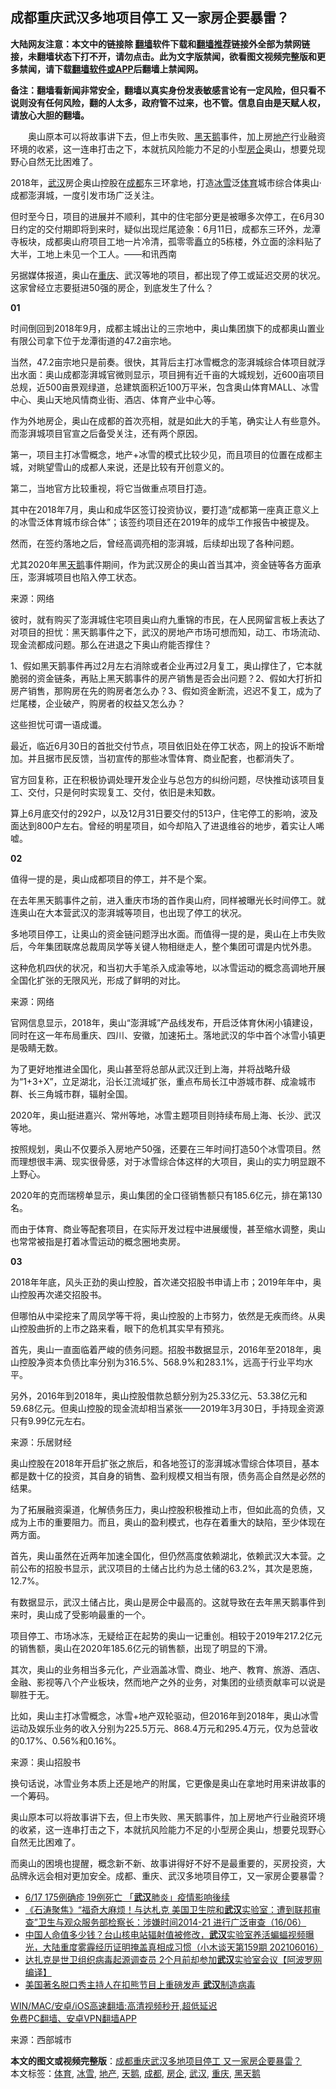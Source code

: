  <h2>成都重庆武汉多地项目停工 又一家房企要暴雷？</h2> <p class="notice"><b>大陆网友注意：本文中的链接除 <a href="https://github.com/bannedbook/fanqiang" >翻墙</a>软件下载和<a href="https://github.com/killgcd/justmysocks/blob/master/README.md">翻墙推荐</a>链接外全部为禁网链接，未翻墙状态下打不开，请勿点击。此为文字版禁闻，欲看图文视频完整版和更多禁闻，请下载<a href="https://github.com/bannedbook/fanqiang">翻墙软件或APP</a>后翻墙上禁闻网。</p><p>备注：翻墙看新闻非常安全，翻墙以真实身份发表敏感言论有一定风险，但只看不说则没有任何风险，翻的人太多，政府管不过来，也不管。信息自由是天赋人权，请放心大胆的翻墙。</b></p>  <div class="entry"> <p id="summary">　　奥山原本可以将故事讲下去，但上市失败、<a href="https://www.bannedbook.org/bnews/tag/%e9%bb%91%e5%a4%a9%e9%b9%85/" class="st_tag internal_tag" rel="tag" title="标签 黑天鹅 下的日志">黑天鹅</a>事件，加上房<a href="https://www.bannedbook.org/bnews/tag/%e5%9c%b0%e4%ba%a7/" class="st_tag internal_tag" rel="tag" title="标签 地产 下的日志">地产</a>行业融资环境的收紧，这一连串打击之下，本就抗风险能力不足的小型<a href="https://www.bannedbook.org/bnews/tag/%E6%88%BF%E4%BC%81/" class="st_tag internal_tag" rel="tag" title="标签 房企 下的日志">房企</a>奥山，想要兑现野心自然无比困难了。</p> <p>2018年，<a href="https://www.bannedbook.org/bnews/tag/%e6%ad%a6%e6%b1%89/" class="st_tag internal_tag" rel="tag" title="标签 武汉 下的日志">武汉</a>房企奥山控股在<a href="https://www.bannedbook.org/bnews/tag/%e6%88%90%e9%83%bd/" class="st_tag internal_tag" rel="tag" title="标签 成都 下的日志">成都</a>东三环拿地，打造<a href="https://www.bannedbook.org/bnews/tag/%E5%86%B0%E9%9B%AA/" class="st_tag internal_tag" rel="tag" title="标签 冰雪 下的日志">冰雪</a>泛<a href="https://www.bannedbook.org/bnews/tag/%e4%bd%93%e8%82%b2/" class="st_tag internal_tag" rel="tag" title="标签 体育 下的日志">体育</a>城市综合体奥山·成都澎湃城，一度引发市场广泛关注。</p> <p>但时至今日，项目的进展并不顺利，其中的住宅部分更是被曝多次停工，在6月30日约定的交付期即将到来时，疑似出现烂尾迹象：6月11日，成都东三环外，龙潭寺板块，成都奥山府项目工地一片冷清，孤零零矗立的5栋楼，外立面的涂料贴了大半，工地上未见一个工人。——和讯西南</p> <p>另据媒体报道，奥山在<a href="https://www.bannedbook.org/bnews/tag/%e9%87%8d%e5%ba%86/" class="st_tag internal_tag" rel="tag" title="标签 重庆 下的日志">重庆</a>、武汉等地的项目，都出现了停工或延迟交房的状况。这家曾经立志要挺进50强的房企，到底发生了什么？</p> <p><strong>01</strong></p> <p>时间倒回到2018年9月，成都主城出让的三宗地中，奥山集团旗下的成都奥山置业有限公司拿下位于龙潭街道的47.2亩宗地。</p> <p>当然，47.2亩宗地只是前奏。很快，其背后主打冰雪概念的澎湃城综合体项目就浮出水面：奥山成都澎湃城官微则显示，项目拥有近千亩的大城规划，近600亩项目总规，近500亩景观绿道，总建筑面积近100万平米，包含奥山体育MALL、冰雪中心、奥山天地风情商业街、酒店、体育产业中心等。</p> <p>作为外地房企，奥山在成都的首次亮相，就是如此大的手笔，确实让人有些意外。而澎湃城项目官宣之后备受关注，还有两个原因。</p> <p>第一，项目主打冰雪概念，地产+冰雪的模式比较少见，而且项目的位置在成都主城，对眺望雪山的成都人来说，还是比较有开创意义的。</p> <p>第二，当地官方比较重视，将它当做重点项目打造。</p> <p>其中在2018年7月，奥山和成华区签订投资协议，要打造“成都第一座真正意义上的冰雪泛体育城市综合体”；该签约项目还在2019年的成华工作报告中被提及。</p> <p>然而，在签约落地之后，曾经高调亮相的澎湃城，后续却出现了各种问题。</p>  <p>尤其2020年黑<a href="https://www.bannedbook.org/bnews/tag/%E5%A4%A9%E9%B9%85/" class="st_tag internal_tag" rel="tag" title="标签 天鹅 下的日志">天鹅</a>事件期间，作为武汉房企的奥山首当其冲，资金链等各方面承压，澎湃城项目也陷入停工状态。</p> <p>来源：网络</p> <p>彼时，就有购买了澎湃城住宅项目奥山府九重锦的市民，在人民网留言板上表达了对项目的担忧：黑天鹅事件之下，武汉的房地产市场可想而知，动工、市场流动、现金流都成问题。那么在进退之下奥山府能否撑住？</p> <p>1、假如黑天鹅事件再过2月左右消除或者企业再过2月复工，奥山撑住了，它本就脆弱的资金链条，再贴上黑天鹅事件的房产销售是否会出问题？2、假如大打折扣房产销售，那购房在先的购房者怎么办？3、假如资金断流，迟迟不复工，成为了烂尾楼，企业破产，购房者的权益又怎么办？</p> <p>这些担忧可谓一语成谶。</p> <p>最近，临近6月30日的首批交付节点，项目依旧处在停工状态，网上的投诉不断增加。并且据市民反馈，当初宣传的那些冰雪体育、商业配套，也都消失了。</p> <p>官方回复称，正在积极协调处理开发企业与总包方的纠纷问题，尽快推动该项目复工、交付，只是何时实现复工、交付，依旧是未知数。</p> <p>算上6月底交付的292户，以及12月31日要交付的513户，住宅停工的影响，波及面达到800户左右。曾经的明星项目，如今却陷入了进退维谷的地步，着实让人唏嘘。</p> <p><strong>02</strong></p> <p>值得一提的是，奥山成都项目的停工，并不是个案。</p> <p>在去年黑天鹅事件之前，进入重庆市场的首作奥山府，同样被曝光长时间停工。就连奥山在大本营武汉的澎湃城等项目，也出现了停工的状况。</p> <p>多地项目停工，让奥山的资金链问题浮出水面。而值得一提的是，奥山在上市失败后，今年集团联席总裁周凤学等关键人物相继走人，整个集团可谓是内忧外患。</p>  <p>这种危机四伏的状况，和当初大手笔杀入成渝等地，以冰雪运动的概念高调地开展全国化扩张的无限风光，形成了鲜明的对比。</p> <p>来源：网络</p> <p>官网信息显示，2018年，奥山“澎湃城”产品线发布，开启泛体育休闲小镇建设，同时在这一年布局重庆、四川、安徽，加速拓土。落地武汉的华中首个冰雪小镇更是吸睛无数。</p> <p>为了更好地推进全国化，奥山甚至将总部从武汉迁到上海，并将战略升级为“1+3+X”，立足湖北，沿长江流域扩张，重点布局长江中游城市群、成渝城市群、长三角城市群，辐射全国。</p> <p>2020年，奥山挺进嘉兴、常州等地，冰雪主题项目则持续布局上海、长沙、武汉等地。</p> <p>按照规划，奥山不仅要杀入房地产50强，还要在三年时间打造50个冰雪项目。然而理想很丰满、现实很骨感，对于冰雪综合体这样的大项目，奥山的实力明显跟不上野心。</p> <p>2020年的克而瑞榜单显示，奥山集团的全口径销售额只有185.6亿元，排在第130名。</p> <p>而由于体育、商业等配套项目，在实际开发过程中进展缓慢，甚至缩水调整，奥山也常常被指是打着冰雪运动的概念圈地卖房。</p> <p><strong>03</strong></p> <p>2018年年底，风头正劲的奥山控股，首次递交招股书申请上市；2019年年中，奥山控股再次递交招股书。</p> <p>但哪怕从中梁挖来了周凤学等干将，奥山控股的上市努力，依然是无疾而终。从奥山控股曲折的上市之路来看，眼下的危机其实早有预兆。</p> <p>首先，奥山一直面临着严峻的债务问题。招股书数据显示，2016年至2018年，奥山控股净资本负债比率分别为316.5%、568.9%和283.1%，远高于行业平均水平。</p>  <p>另外，2016年到2018年，奥山控股借款总额分别为25.33亿元、53.38亿元和59.68亿元。但奥山控股的现金流却相当紧张——2019年3月30日，手持现金资源只有9.99亿元左右。</p> <p>来源：乐居财经</p> <p>奥山控股在2018年开启扩张之旅后，和各地签订的澎湃城冰雪综合体项目，基本都是数十亿的投资，其自身的销售、盈利规模又相当有限，债务高企自然是必然的结果。</p> <p>为了拓展融资渠道，化解债务压力，奥山控股积极推动上市，但如此高的负债，又成为上市的重要阻力。而且，奥山的盈利模式，也存在着重大的缺陷，至少体现在两方面。</p> <p>首先，奥山虽然在近两年加速全国化，但仍然高度依赖湖北，依赖武汉大本营。之前公布的招股书显示，武汉项目的土储占比约为总土储的63.2%，其次是恩施，12.7%。</p> <p>有数据显示，武汉土储占比，奥山是房企中最高的。这就导致在去年黑天鹅事件到来时，奥山成了受影响最重的一个。</p> <p>项目停工、市场冰冻，无疑给正在起势的奥山一记重创。相较于2019年217.2亿元的销售额，奥山在2020年185.6亿元的销售额，出现了明显的下滑。</p> <p>其次，奥山的业务相当多元化，产业涵盖冰雪、商业、地产、教育、旅游、酒店、金融、影视等八个产业板块，然而地产之外的业务，对集团的业绩贡献率可以说是聊胜于无。</p> <p>比如，奥山主打冰雪概念，冰雪+地产双轮驱动，但2016年到2018年，奥山冰雪运动及娱乐业务的收入分别为225.5万元、868.4万元和295.4万元，仅为总营收的0.17%、0.56%和0.16%。</p> <p>来源：奥山招股书</p> <p>换句话说，冰雪业务本质上还是地产的附属，它更像是奥山在拿地时用来讲故事的一个筹码。</p> <p>奥山原本可以将故事讲下去，但上市失败、黑天鹅事件，加上房地产行业融资环境的收紧，这一连串打击之下，本就抗风险能力不足的小型房企奥山，想要兑现野心自然无比困难了。</p>  <p>而奥山的困境也提醒，概念新不新、故事讲得好不好不是最重要的，买房投资，大品牌永远会相对更加安全。成都、重庆、武汉多地项目停工，又一家房企要暴雷？</p> <ul class='op-related-articles' title='相关阅读'> <li><a href='https://www.bannedbook.org/bnews/taiwannews/20210617/1568578.html' target='_blank'>6/17 175例确疹 19例死亡 「<b>武汉</b>肺炎」疫情影响後续</a></li> <li><a href='https://www.bannedbook.org/bnews/bannedvideo/20210616/1568143.html' target='_blank'>《石涛聚焦》“福奇大麻烦！与达札克 美国卫生院和<b>武汉</b>实验室：遭到联邦审查”卫生与观众服务部检察长：涉嫌时间2014-21 进行广泛审查（16/06）</a></li> <li><a href='https://www.bannedbook.org/bnews/bannedvideo/20210616/1568114.html' target='_blank'>中国人命值多少钱？台山核电站辐射值被修改，<b>武汉</b>实验室养活蝙蝠视频曝光，大陆重度雾霾经历证明掩盖真相成习惯（小木谈天第159期 202106016）</a></li> <li><a href='https://www.bannedbook.org/bnews/cnnews/20210616/1567911.html' target='_blank'>达扎克是世卫组织病毒起源调查员 2个月前却参加<b>武汉</b>实验室会议【阿波罗网编译】</a></li> <li><a href='https://www.bannedbook.org/bnews/cnnews/20210616/1567892.html' target='_blank'>美国著名脱口秀主持人在扣熊节目上重磅发声 <b>武汉</b>制造病毒</a></li> </ul> <p class="texttj"> <a href="https://github.com/bannedbook/fanqiang/wiki/V2ray%E6%9C%BA%E5%9C%BA" target="_blank">WIN/MAC/安卓/iOS高速翻墙:高清视频秒开,超低延迟</a><br/> <a href="https://github.com/bannedbook/fanqiang/wiki/%E7%A6%81%E9%97%BB%E7%BD%91%E5%AE%89%E5%8D%93%E7%BF%BB%E5%A2%99%E6%96%B0%E9%97%BBAPP" target="_blank">免费PC翻墙、安卓VPN翻墙APP</a></p><p> 来源：西部城市 </p><a name='sharetosocial'></a>       <div><b>本文的图文或视频完整版</b>：<a href='https://www.bannedbook.org/bnews/finance/20210617/1568808.html'>成都重庆武汉多地项目停工 又一家房企要暴雷？</a></div>  </div><!--END ENTRY--> <div class="postfooter"> <div>本文标签：<a href="https://www.bannedbook.org/bnews/tag/%e4%bd%93%e8%82%b2/" rel="tag">体育</a>, <a href="https://www.bannedbook.org/bnews/tag/%E5%86%B0%E9%9B%AA/" rel="tag">冰雪</a>, <a href="https://www.bannedbook.org/bnews/tag/%e5%9c%b0%e4%ba%a7/" rel="tag">地产</a>, <a href="https://www.bannedbook.org/bnews/tag/%E5%A4%A9%E9%B9%85/" rel="tag">天鹅</a>, <a href="https://www.bannedbook.org/bnews/tag/%e6%88%90%e9%83%bd/" rel="tag">成都</a>, <a href="https://www.bannedbook.org/bnews/tag/%E6%88%BF%E4%BC%81/" rel="tag">房企</a>, <a href="https://www.bannedbook.org/bnews/tag/%e6%ad%a6%e6%b1%89/" rel="tag">武汉</a>, <a href="https://www.bannedbook.org/bnews/tag/%e9%87%8d%e5%ba%86/" rel="tag">重庆</a>, <a href="https://www.bannedbook.org/bnews/tag/%e9%bb%91%e5%a4%a9%e9%b9%85/" rel="tag">黑天鹅</a></div>  </div><!--END POSTFOOTER--> 